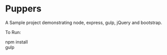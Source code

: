 # Puppers
A Sample project demonstrating node, express, gulp, jQuery and bootstrap. 

To Run:

npm install  
gulp